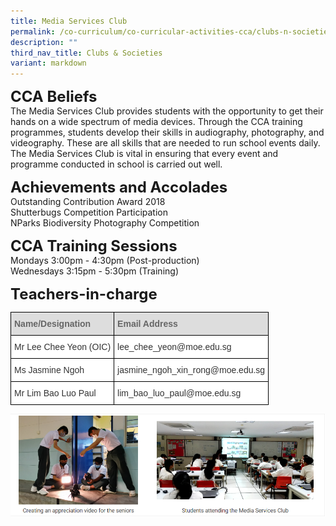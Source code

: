 ```yaml
---
title: Media Services Club
permalink: /co-curriculum/co-curricular-activities-cca/clubs-n-societies/media-services-club/
description: ""
third_nav_title: Clubs & Societies
variant: markdown
---
```

**<font size="5">CCA Beliefs</font>**<br>
The Media Services Club provides students with the opportunity to get their hands on a wide spectrum of media devices. Through the CCA training programmes, students develop their skills in audiography, photography, and videography. These are all skills that are needed to run school events daily. The Media Services Club is vital in ensuring that every event and programme conducted in school is carried out well.

  
**<font size="5">Achievements and Accolades</font>**<br>
Outstanding Contribution Award 2018<br>
Shutterbugs Competition Participation<br>
NParks Biodiversity Photography Competition

**<font size="5">CCA Training Sessions</font>**<br>
Mondays 3:00pm - 4:30pm (Post-production)<br>
Wednesdays 3:15pm - 5:30pm (Training)

**<font size="5">Teachers-in-charge</font>**<br>
<table style="border-collapse:collapse;border-spacing:0" class="tg"><thead><tr><th style="background-color:#DDD;border-color:black;border-style:solid;border-width:1px;color:#666;font-family:Arial, sans-serif;font-size:14px;font-weight:bold;overflow:hidden;padding:10px 5px;text-align:left;vertical-align:middle;word-break:normal"><span style="color:#666;background-color:#DDD">Name/Designation</span></th><th style="background-color:#DDD;border-color:black;border-style:solid;border-width:1px;color:#666;font-family:Arial, sans-serif;font-size:14px;font-weight:bold;overflow:hidden;padding:10px 5px;text-align:left;vertical-align:middle;word-break:normal"><span style="color:#666;background-color:#DDD">Email Address</span></th></tr></thead><tbody><tr><td style="background-color:#FFF;border-color:black;border-style:solid;border-width:1px;color:#333;font-family:Arial, sans-serif;font-size:14px;overflow:hidden;padding:10px 5px;text-align:left;vertical-align:middle;word-break:normal">Mr Lee Chee Yeon (OIC)</td><td style="background-color:#FFF;border-color:black;border-style:solid;border-width:1px;color:#333;font-family:Arial, sans-serif;font-size:14px;overflow:hidden;padding:10px 5px;text-align:left;vertical-align:middle;word-break:normal">lee_chee_yeon@moe.edu.sg</td></tr><tr><td style="background-color:#FFF;border-color:black;border-style:solid;border-width:1px;color:#333;font-family:Arial, sans-serif;font-size:14px;overflow:hidden;padding:10px 5px;text-align:left;vertical-align:middle;word-break:normal">Ms Jasmine Ngoh</td><td style="background-color:#FFF;border-color:black;border-style:solid;border-width:1px;color:#333;font-family:Arial, sans-serif;font-size:14px;overflow:hidden;padding:10px 5px;text-align:left;vertical-align:middle;word-break:normal">jasmine_ngoh_xin_rong@moe.edu.sg</td></tr><tr><td style="background-color:#FFF;border-color:black;border-style:solid;border-width:1px;color:#333;font-family:Arial, sans-serif;font-size:14px;overflow:hidden;padding:10px 5px;text-align:left;vertical-align:middle;word-break:normal">Mr Lim Bao Luo Paul</td><td style="background-color:#FFF;border-color:black;border-style:solid;border-width:1px;color:#333;font-family:Arial, sans-serif;font-size:14px;overflow:hidden;padding:10px 5px;text-align:left;vertical-align:middle;word-break:normal">lim_bao_luo_paul@moe.edu.sg<br></td></tr></tbody></table>

![](/images/CCA/Media%20Services%20Club.png)